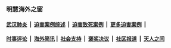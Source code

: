 
### 明慧海外之窗

####  [武汉肺炎](indexes/365.md?t=02080100) &nbsp;|&nbsp;  [迫害案例综述](indexes/328.md?t=02080100) &nbsp;|&nbsp; [迫害致死案例](indexes/277.md?t=02080100)  &nbsp;|&nbsp; [更多迫害案例](indexes/81.md?t=02080100)  &nbsp;|&nbsp; 
####  [时事评论](indexes/19.md?t=02080100) &nbsp;|&nbsp; [海外简讯](indexes/245.md?t=02080100)&nbsp;|&nbsp;  [社会支持](indexes/140.md?t=02080100) &nbsp;|&nbsp; [褒奖决议](indexes/282.md?t=02080100) &nbsp;|&nbsp; [社区报道](indexes/91.md?t=02080100)  &nbsp;|&nbsp; [天人之间](indexes/78.md?t=02080100) 

